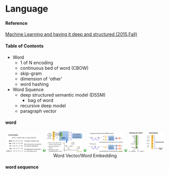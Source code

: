 # Language

#### Reference

[Machine Learning and having it deep and structured (2015,Fall)](http://speech.ee.ntu.edu.tw/~tlkagk/courses_MLSD15_2.html)

#### Table of Contents
 - Word
   - 1 of N encoding
   - continuous bed of word (CBOW)
   - skip-gram
   - dimension of 'other'
   - word hashing
 - Word Squence
   - deep structured semantic model (DSSM)
     - bag of word
   - recursive deep model
   - paragraph vector
 
#### word

<div align=center>
  <img src="https://github.com/YunlianMoon/ResearchTopics/blob/master/Language/images/word_1.png" width="22%" />
  <img src="https://github.com/YunlianMoon/AILibrary/blob/master/DeepLearning/Attention/images/arrow.jpg" width="2%" />
  <img src="https://github.com/YunlianMoon/ResearchTopics/blob/master/Language/images/word_2.png" width="22%" />
  <img src="https://github.com/YunlianMoon/AILibrary/blob/master/DeepLearning/Attention/images/arrow.jpg" width="2%" />
  <img src="https://github.com/YunlianMoon/ResearchTopics/blob/master/Language/images/word_3.png" width="22%" />
  <img src="https://github.com/YunlianMoon/AILibrary/blob/master/DeepLearning/Attention/images/arrow.jpg" width="2%" />
  <img src="https://github.com/YunlianMoon/ResearchTopics/blob/master/Language/images/word_4.png" width="22%" /><br />
  Word Vector/Word Embedding
</div>

#### word sequence




